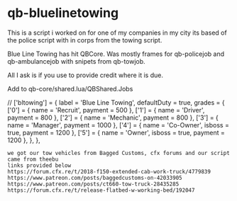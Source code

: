 # qb-bluelinetowing
This is a script i worked on for one of my companies in my city its based of the police script with in corps from the towing script.


Blue Line Towing has hit QBCore.
Was mostly frames for qb-policejob and qb-ambulancejob with snipets from qb-towjob.

All I ask is if you use to provide credit where it is due.




Add to qb-core/shared.lua/QBShared.Jobs

// ['bltowing'] = {
        label = 'Blue Line Towing',
        defaultDuty = true,
        grades = {
            ['0'] = {
                name = 'Recruit',
                payment = 500
            },
            ['1'] = {
                name = 'Driver',
                payment = 800
            },
	    ['2'] = {
	        name = 'Mechanic',
		payment = 800
	    },
            ['3'] = {
                name = 'Manager',
                payment = 1000
            },
            ['4'] = {
                name = 'Co-Owner',
                isboss = true,
                payment = 1200
            },
            ['5'] = {
                name = 'Owner',
                isboss = true,
                payment = 1200
            },
        },
    },
    
    
    we got our tow vehicles from Bagged Customs, cfx forums and our script came from theebu
    links provided below
    https://forum.cfx.re/t/2018-f150-extended-cab-work-truck/4779839
    https://www.patreon.com/posts/baggedcustoms-on-42033905
    https://www.patreon.com/posts/ct660-tow-truck-28435285
    https://forum.cfx.re/t/release-flatbed-w-working-bed/192047
    
    

